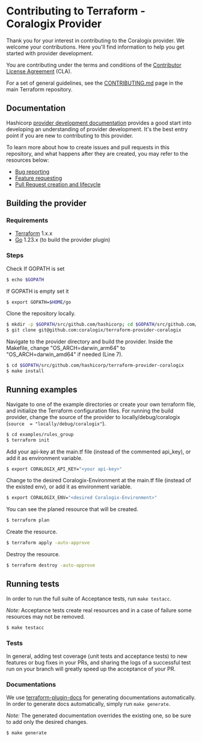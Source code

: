 # Contributing to Terraform - Coralogix Provider

Thank you for your interest in contributing to the Coralogix provider. We welcome your contributions. Here you'll find
information to help you get started with provider development.

You are contributing under the terms and conditions of the [Contributor License Agreement](LICENSE) (CLA).

For a set of general guidelines, see
the [CONTRIBUTING.md](https://github.com/hashicorp/terraform/blob/master/.github/CONTRIBUTING.md) page in the main
Terraform repository.

## Documentation

Hashicorp [provider development documentation](https://www.terraform.io/docs/extend/) provides a good start into
developing an understanding of provider development. It's the best entry point if you are new to contributing to this
provider.

To learn more about how to create issues and pull requests in this repository, and what happens after they are created,
you may refer to the resources below:

- [Bug reporting](.github/ISSUE_TEMPLATE/BUG_REPORT.md)
- [Feature requesting](.github/ISSUE_TEMPLATE/FEATURE_REQUEST.md)
- [Pull Request creation and lifecycle](.github/PULL_REQUEST_TEMPLATE.md)

Building the provider
---------------------

### Requirements

- [Terraform](https://www.terraform.io/downloads.html) 1.x.x
- [Go](https://golang.org/doc/install) 1.23.x (to build the provider plugin)

### Steps

Check If GOPATH is set

```sh
$ echo $GOPATH
```

If GOPATH is empty set it

```sh
$ export GOPATH=$HOME/go
```

Clone the repository locally.

```sh
$ mkdir -p $GOPATH/src/github.com/hashicorp; cd $GOPATH/src/github.com/hashicorp
$ git clone git@github.com:coralogix/terraform-provider-coralogix
```

Navigate to the provider directory and build the provider.
Inside the Makefile, change "OS_ARCH=darwin_arm64" to "OS_ARCH=darwin_amd64" if needed (Line 7).

```sh
$ cd $GOPATH/src/github.com/hashicorp/terraform-provider-coralogix
$ make install
```

Running examples
---------------------
Navigate to one of the example directories or create your own terraform file, and initialize the Terraform configuration files.
For running the build provider, change the source of the provider to locally/debug/coralogix (`source  = "locally/debug/coralogix"`).
```sh
$ cd examples/rules_group
$ terraform init
```

Add your api-key at the main.tf file (instead of the commented api_key), or add it as environment variable.

```sh
$ export CORALOGIX_API_KEY="<your api-key>"
```

Change to the desired Coralogix-Environment at the main.tf file (instead of the existed env), or add it as environment
variable.

```sh
$ export CORALOGIX_ENV="<desired Coralogix-Environment>" 
```

You can see the planed resource that will be created.

```sh
$ terraform plan
```

Create the resource.

```sh
$ terraform apply -auto-approve
```

Destroy the resource.

```sh
$ terraform destroy -auto-approve
```

Running tests
---------------------
In order to run the full suite of Acceptance tests, run `make testacc`.

*Note:* Acceptance tests create real resources and in a case of failure some resources may not be removed.

```sh
$ make testacc
```

### Tests

In general, adding test coverage (unit tests and acceptance tests) to new features or bug fixes in your PRs, and sharing
the logs of a successful test run on your branch will greatly speed up the acceptance of your PR.

### Documentations

We use [terraform-plugin-docs](https://github.com/hashicorp/terraform-plugin-docs) for generating documentations
automatically.
In order to generate docs automatically, simply run `make generate`.

*Note:* The generated documentation overrides the existing one, so be sure to add only the desired changes.
```sh
$ make generate
```
